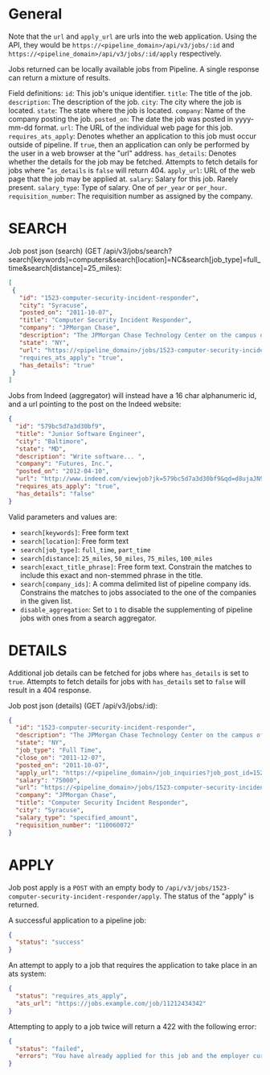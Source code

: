 # General

Note that the `url` and `apply_url` are urls into the web application. Using the API, they would be `https://<pipeline_domain>/api/v3/jobs/:id` and `https://<pipeline_domain>/api/v3/jobs/:id/apply` respectively.

Jobs returned can be locally available jobs from Pipeline. A single response can return a mixture of results.

Field definitions:
`id`: This job's unique identifier.
`title`: The title of the job.
`description`: The description of the job.
`city`: The city where the job is located.
`state`: The state where the job is located.
`company`: Name of the company posting the job.
`posted_on`: The date the job was posted in yyyy-mm-dd format.
`url`: The URL of the individual web page for this job.
`requires_ats_apply`: Denotes whether an application to this job must occur outside of pipeline. If `true`, then an application can only be performed by the user in a web browser at the "url" address.
`has_details`: Denotes whether the details for the job may be fetched. Attempts to fetch details for jobs where "`as_details` is `false` will return 404.
`apply_url`: URL of the web page that the job may be applied at.
`salary`: Salary for this job. Rarely present.
`salary_type`: Type of salary. One of `per_year` or `per_hour`.
`requisition_number`: The requisition number as assigned by the company.

# SEARCH

Job post json (search) (GET /api/v3/jobs/search?search[keywords]=computers&search[location]=NC&search[job_type]=full_time&search[distance]=25_miles):

```json
[
 {
   "id": "1523-computer-security-incident-responder",
   "city": "Syracuse",
   "posted_on": "2011-10-07",
   "title": "Computer Security Incident Responder",
   "company": "JPMorgan Chase",
   "description": "The JPMorgan Chase Technology Center on the campus of Syracuse University is a firm-wide Center of Excellence for Information Security and Risk Management as well as a test bed for technology innovation.&amp;nbsp; The Tech center is a key component of our unique, industry leading partnership with Syracuse University.<br />\n<br />\n",
   "state": "NY",
   "url": "https://<pipeline_domain>/jobs/1523-computer-security-incident-responder"
   "requires_ats_apply": "true",
   "has_details": "true"
 }
]
```

Jobs from Indeed (aggregator) will instead have a 16 char alphanumeric id, and a url pointing to the post on the Indeed website:

```json
{
  "id": "579bc5d7a3d30bf9",
  "title": "Junior Software Engineer",
  "city": "Baltimore",
  "state": "MD",
  "description": "Write software... ",
  "company": "Futures, Inc.",
  "posted_on": "2012-04-10",
  "url": "http://www.indeed.com/viewjob?jk=579bc5d7a3d30bf9&qd=d8ujaJN9ydMWUFT7aTpw0SGA9rpTdTNx9Kq5RIvEG6wbxO7H7iJ9xTE-Ft9RRtibvaauq8PNtjNMHK2vZJ-eoeoCFLMibOCEabUahnuewCk&indpubnum=294298244185573&rjs=1&atk=16tv089hj0k1113b",
  "requires_ats_apply": "true",
  "has_details": "false"
}
```

Valid parameters and values are:
* `search[keywords]`: Free form text
* `search[location]`: Free form text
* `search[job_type]`: `full_time`, `part_time`
* `search[distance]`: `25_miles`, `50_miles`, `75_miles`, `100_miles`
* `search[exact_title_phrase]`: Free form text. Constrain the matches to include this exact and non-stemmed phrase in the title.
* `search[company_ids]`: A comma delimited list of pipeline company ids. Constrains the matches to jobs associated to the one of the companies in the given list.
* `disable_aggregation`: Set to `1` to disable the supplementing of pipeline jobs with ones from a search aggregator.

# DETAILS

Additional job details can be fetched for jobs where `has_details` is set to `true`. Attempts to fetch details for jobs with `has_details` set to `false` will result in a 404 response.

Job post json (details) (GET /api/v3/jobs/:id):

```json
{
  "id": "1523-computer-security-incident-responder",
  "description": "The JPMorgan Chase Technology Center on the campus of Syracuse University is a firm-wide Center of Excellence for Information Security and Risk Management as well as a test bed for technology innovation.&amp;nbsp; The Tech center is a key component of our unique, industry leading partnership with Syracuse University.<br />\n<br />\n",
  "state": "NY",
  "job_type": "Full Time",
  "close_on": "2011-12-07",
  "posted_on": "2011-10-07",
  "apply_url": "https://<pipeline_domain>/job_inquiries?job_post_id=1523",
  "salary": "75000",
  "url": "https://<pipeline_domain>/jobs/1523-computer-security-incident-responder",
  "company": "JPMorgan Chase",
  "title": "Computer Security Incident Responder",
  "city": "Syracuse",
  "salary_type": "specified_amount",
  "requisition_number": "110060072"
}
```

# APPLY

Job post apply is a `POST` with an empty body to `/api/v3/jobs/1523-computer-security-incident-responder/apply`. The status of the "apply" is returned.

A successful application to a pipeline job:

```json
{
  "status": "success"
}
```

An attempt to apply to a job that requires the application to take place in an ats system:

```json
{
  "status": "requires_ats_apply",
  "ats_url": "https://jobs.example.com/job/11212434342"
}
```

Attempting to apply to a job twice will return a 422 with the following error:
```json
{
  "status": "failed",
  "errors": "You have already applied for this job and the employer currently has access to your Portfolio."
}
```

